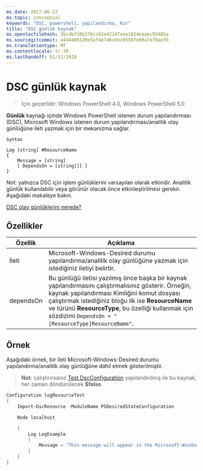```yaml
---
ms.date: 2017-06-12
ms.topic: conceptual
keywords: "DSC, powershell, yapılandırma, Kur"
title: "DSC günlük kaynak"
ms.openlocfilehash: 3bc4bf38b376cc62e42107eee1024eaabc93485a
ms.sourcegitcommit: a444406120e5af4e746cbbc0558fe89a7e78aef6
ms.translationtype: MT
ms.contentlocale: tr-TR
ms.lasthandoff: 01/17/2018
---
```

# <a name="dsc-log-resource"></a>DSC günlük kaynak 

> İçin geçerlidir: Windows PowerShell 4.0, Windows PowerShell 5.0

__Günlük__ kaynağı içinde Windows PowerShell istenen durum yapılandırması (DSC), Microsoft Windows istenen durum yapılandırması/analitik olay günlüğüne ileti yazmak için bir mekanizma sağlar.

```
Syntax

Log [string] #ResourceName
{
    Message = [string]
    [ DependsOn = [string[]] ]
}
```

Not: yalnızca DSC için işlem günlüklerini varsayılan olarak etkindir.
Analitik günlük kullanılabilir veya görünür olacak önce etkinleştirilmesi gerekir.
Aşağıdaki makaleye bakın.

[DSC olay günlüklerini nerede?](https://msdn.microsoft.com/en-us/powershell/dsc/troubleshooting#where-are-dsc-event-logs)

## <a name="properties"></a>Özellikler
|  Özellik  |  Açıklama   | 
|---|---| 
| İleti| Microsoft-Windows-Desired durumu yapılandırma/analitik olay günlüğüne yazmak için istediğiniz iletiyi belirtir.| 
| dependsOn | Bu günlüğü iletisi yazılmış önce başka bir kaynak yapılandırmasını çalıştırmalısınız gösterir. Örneğin, kaynak yapılandırması Kimliğini komut dosyası çalıştırmak istediğiniz bloğu ilk ise __ResourceName__ ve türünü __ResourceType__, bu özelliği kullanmak için sözdizimi `DependsOn = "[ResourceType]ResourceName"`.| 

## <a name="example"></a>Örnek

Aşağıdaki örnek, bir ileti Microsoft-Windows-Desired durumu yapılandırma/analitik olay günlüğüne dahil etmek gösterilmiştir.

> **Not**: çalıştırırsanız [Test DscConfiguration](https://technet.microsoft.com/en-us/library/dn407382.aspx) yapılandırılmış ile bu kaynak, her zaman döndürülecek **$false**.

```powershell 
Configuration logResourceTest
{
    Import-DscResource -ModuleName PSDesiredStateConfiguration

    Node localhost

    {
        Log LogExample
        {
            Message = "This message will appear in the Microsoft-Windows-Desired State Configuration/Analytic event log."
        }
    }
}
```

